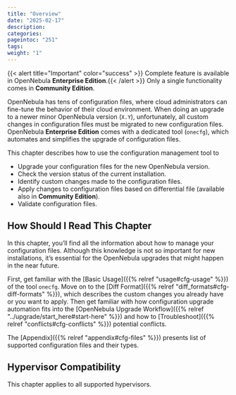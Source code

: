 ```yaml
---
title: "Overview"
date: "2025-02-17"
description:
categories:
pageintoc: "251"
tags:
weight: "1"
---
```


<a id="cfg-overview"></a>

<!--# Overview -->

{{< alert title="Important" color="success" >}}
Complete feature is available in OpenNebula **Enterprise Edition**.{{< /alert >}} 
Only a single functionality comes in **Community Edition**.

OpenNebula has tens of configuration files, where cloud administrators can fine-tune the behavior of their cloud environment. When doing an upgrade to a newer minor OpenNebula version (`X.Y`), unfortunately, all custom changes in configuration files must be migrated to new configuration files. OpenNebula **Enterprise Edition** comes with a dedicated tool (`onecfg`), which automates and simplifies the upgrade of configuration files.

This chapter describes how to use the configuration management tool to

- Upgrade your configuration files for the new OpenNebula version.
- Check the version status of the current installation.
- Identify custom changes made to the configuration files.
- Apply changes to configuration files based on differential file (available also in **Community Edition**).
- Validate configuration files.

## How Should I Read This Chapter

In this chapter, you’ll find all the information about how to manage your configuration files. Although this knowledge is not so important for new installations, it’s essential for the OpenNebula upgrades that might happen in the near future.

First, get familiar with the [Basic Usage]({{% relref "usage#cfg-usage" %}}) of the tool `onecfg`. Move on to the [Diff Format]({{% relref "diff_formats#cfg-diff-formats" %}}), which describes the custom changes you already have or you want to apply. Then get familiar with how configuration upgrade automation fits into the [OpenNebula Upgrade Workflow]({{% relref "../upgrade/start_here#start-here" %}}) and how to [Troubleshoot]({{% relref "conflicts#cfg-conflicts" %}}) potential conflicts.

The [Appendix]({{% relref "appendix#cfg-files" %}}) presents list of supported configuration files and their types.

## Hypervisor Compatibility

This chapter applies to all supported hypervisors.
